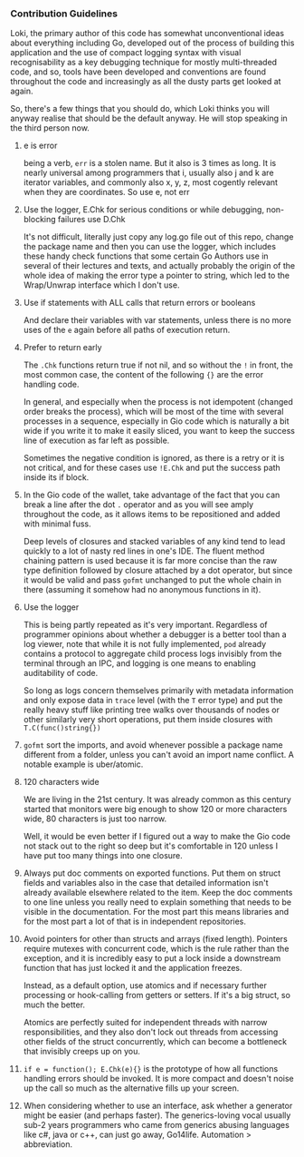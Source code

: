 ### Contribution Guidelines

Loki, the primary author of this code has somewhat unconventional ideas about everything including Go, developed out of
the process of building this application and the use of compact logging syntax with visual recognisability as a key
debugging technique for mostly multi-threaded code, and so, tools have been developed and conventions are found
throughout the code and increasingly as all the dusty parts get looked at again.

So, there's a few things that you should do, which Loki thinks you will anyway realise that should be the default
anyway. He will stop speaking in the third person now.

1. e is error

   being a verb, `err` is a stolen name. But it also is 3 times as long. It is nearly universal among programmers that
   i, usually also j and k are iterator variables, and commonly also x, y, z, most cogently relevant when they are
   coordinates. So use e, not err

2. Use the logger, E.Chk for serious conditions or while debugging, non-blocking failures use D.Chk

   It's not difficult, literally just copy any log.go file out of this repo, change the package name and then you can
   use the logger, which includes these handy check functions that some certain Go Authors use in several of their
   lectures and texts, and actually probably the origin of the whole idea of making the error type a pointer to string,
   which led to the Wrap/Unwrap interface which I don't use.

4. Use if statements with ALL calls that return errors or booleans

   And declare their variables with var statements, unless there is no more uses of the `e` again before all paths of
   execution return.

5. Prefer to return early

   The `.Chk` functions return true if not nil, and so without the `!` in front, the most common case, the content of
   the following `{}` are the error handling code.

   In general, and especially when the process is not idempotent (changed order breaks the process), which will be most
   of the time with several processes in a sequence, especially in Gio code which is naturally a bit wide if you write
   it to make it easily sliced, you want to keep the success line of execution as far left as possible.

   Sometimes the negative condition is ignored, as there is a retry or it is not critical, and for these cases
   use `!E.Chk` and put the success path inside its if block.

6. In the Gio code of the wallet, take advantage of the fact that you can break a line after the dot `.` operator and as
   you will see amply throughout the code, as it allows items to be repositioned and added with minimal fuss.

   Deep levels of closures and stacked variables of any kind tend to lead quickly to a lot of nasty red lines in one's
   IDE. The fluent method chaining pattern is used because it is far more concise than the raw type definition followed
   by closure attached by a dot operator, but since it would be valid and pass `gofmt` unchanged to put the whole chain
   in there (assuming it somehow had no anonymous functions in it).

7. Use the logger

   This is being partly repeated as it's very important. Regardless of programmer opinions about whether a debugger is a
   better tool than a log viewer, note that while it is not fully implemented, `pod` already contains a protocol to
   aggregate child process logs invisibly from the terminal through an IPC, and logging is one means to enabling
   auditability of code.

   So long as logs concern themselves primarily with metadata information and only expose data in `trace` level (with
   the `T` error type) and put the really heavy stuff like printing tree walks over thousands of nodes or other
   similarly very short operations, put them inside closures with `T.C(func()string{})`

8. `gofmt` sort the imports, and avoid whenever possible a package name different from a folder, unless you can't avoid
   an import name conflict. A notable example is uber/atomic.

9. 120 characters wide

   We are living in the 21st century. It was already common as this century started that monitors were big enough to
   show 120 or more characters wide, 80 characters is just too narrow.

   Well, it would be even better if I figured out a way to make the Gio code not stack out to the right so deep but it's
   comfortable in 120 unless I have put too many things into one closure.

10. Always put doc comments on exported functions. Put them on struct fields and variables also in the case that
    detailed information isn't already available elsewhere related to the item. Keep the doc comments to one line unless
    you really need to explain something that needs to be visible in the documentation. For the most part this means
    libraries and for the most part a lot of that is in independent repositories.

11. Avoid pointers for other than structs and arrays (fixed length). Pointers require mutexes with concurrent code,
    which is the rule rather than the exception, and it is incredibly easy to put a lock inside a downstream function
    that has just locked it and the application freezes.

    Instead, as a default option, use atomics and if necessary further processing or hook-calling from getters or
    setters. If it's a big struct, so much the better.

    Atomics are perfectly suited for independent threads with narrow responsibilities, and they also don't lock out
    threads from accessing other fields of the struct concurrently, which can become a bottleneck that invisibly creeps
    up on you.

12. `if e = function(); E.Chk(e){}` is the prototype of how all functions handling errors should be invoked. It is more
    compact and doesn't noise up the call so much as the alternative fills up your screen.

13. When considering whether to use an interface, ask whether a generator might be easier (and perhaps faster). The
    generics-loving vocal usually sub-2 years programmers who came from generics abusing languages like c#, java or c++,
    can just go away, Go14life. Automation > abbreviation.
